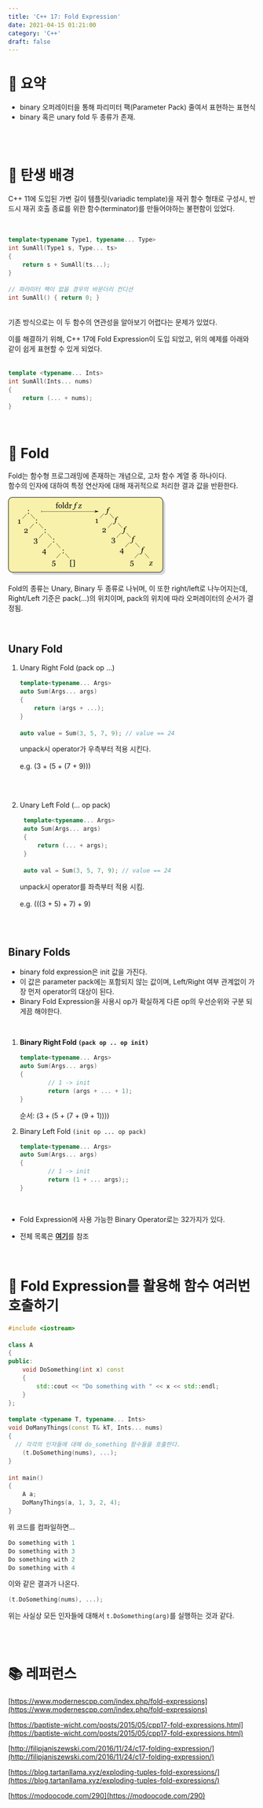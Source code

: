 ```yaml
---
title: 'C++ 17: Fold Expression'
date: 2021-04-15 01:21:00
category: 'C++'
draft: false
---
```


# 🔷 <b>요약</b>
- binary 오퍼레이터을 통해 파리미터 팩(Parameter Pack) 줄여서 표현하는 표현식
- binary 혹은 unary fold 두 종류가 존재.

<br>
<br>

# 🔷 <b>탄생 배경</b>
 C++ 11에 도입된 가변 길이 템플릿(variadic template)을 재귀 함수 형태로 구성시, 반드시 재귀 호출 종료를 위한 함수(terminator)를 만들어야하는 불편함이 있었다.
 
 <br>

```cpp
template<typename Type1, typename... Type>
int SumAll(Type1 s, Type... ts>
{
	return s + SumAll(ts...);
}

// 파라미터 팩이 없을 경우의 바운더리 컨디션
int SumAll() { return 0; }
```
<br>
기존 방식으로는 이 두 함수의 연관성을 알아보기 어렵다는 문제가 있었다.

이를 해결하기 위해, C++ 17에 Fold Expression이 도입 되었고, 위의 예제를 아래와 같이 쉽게 표현할 수 있게 되었다.
<br>
<br>
```cpp
template <typename... Ints>
int SumAll(Ints... nums)
{
    return (... + nums);
}
```
<br>

# 🔷 <b>Fold</b>
Fold는 함수형 프로그래밍에 존재하는 개념으로, 고차 함수 계열 중 하나이다.<br>
함수의 인자에 대하여 특정 연산자에 대해 재귀적으로 처리한 결과 값을 반환한다.

![](./images/Right-fold-transformation.png)

Fold의 종류는 Unary, Binary 두 종류로 나뉘며, 이 또한 right/left로 나누어지는데,<br>
Right/Left 기준은 pack(...)의 위치이며, pack의 위치에 따라 오퍼레이터의 순서가 결정됨.

<br>

## <b>Unary Fold</b>
1. Unary Right Fold (pack op ...)
    ```cpp
    template<typename... Args>
    auto Sum(Args... args)
    {
        return (args + ...);
    }

    auto value = Sum(3, 5, 7, 9); // value == 24
    ```

    unpack시 operator가 우측부터 적용 시킨다.<br><br> 
    e.g. (3 + (5 + (7 + 9)))
<br>
<br>

2. Unary Left Fold (... op pack)
   ```cpp
    template<typename... Args>
    auto Sum(Args... args)
    {
		return (... + args);
    }

    auto val = Sum(3, 5, 7, 9); // value == 24
   ```
   unpack시 operator를 좌측부터 적용 시킴. <br><br>
   e.g. (((3 + 5) + 7) + 9)

<br>
<br>

## <b>Binary Folds</b>
- binary fold expression은 init 값을 가진다.
- 이 값은 parameter pack에는 포함되지 않는 값이며, Left/Right 여부 관계없이 가장 먼저 operator의 대상이 된다.
- Binary Fold Expression을 사용시 op가 확실하게 다른 op의 우선순위와 구분 되게끔 해야한다.

<br>

1. <b>Binary Right Fold `(pack op .. op init)` </b>

    ```cpp
    template<typename... Args>
    auto Sum(Args... args)
    {
    		// 1 -> init
    		return (args + ... + 1);
    }
    ```

    순서: (3 + (5 + (7 + (9 + 1))))

2. Binary Left Fold `(init op ... op pack)`

    ```cpp
    template<typename... Args>
    auto Sum(Args... args)
    {
    		// 1 -> init
    		return (1 + ... args);;
    }
    ```
<br>

- Fold Expression에 사용 가능한 Binary Operator로는 32가지가 있다.

- 전체 목록은 [**여기**](https://en.cppreference.com/w/cpp/language/fold)를 참조

<br>

# 🔷 <b>Fold Expression를 활용해 함수 여러번 호출하기</b>
```cpp
#include <iostream>

class A 
{
public:
    void DoSomething(int x) const 
    {
        std::cout << "Do something with " << x << std::endl;
    }
};

template <typename T, typename... Ints>
void DoManyThings(const T& kT, Ints... nums) 
{
  // 각각의 인자들에 대해 do_something 함수들을 호출한다.
    (t.DoSomething(nums), ...);
}

int main() 
{
    A a;
    DoManyThings(a, 1, 3, 2, 4);
}
```
위 코드를 컴파일하면... 
```cpp
Do something with 1
Do something with 3
Do something with 2
Do something with 4
```
이와 같은 결과가 나온다.

```cpp
(t.DoSomething(nums), ...);
```
위는 사실상 모든 인자들에 대해서 ```t.DoSomething(arg)```를 실행하는 것과 같다.

<br>
<br>

# 📚 레퍼런스
[https://www.modernescpp.com/index.php/fold-expressions](https://www.modernescpp.com/index.php/fold-expressions)

[https://baptiste-wicht.com/posts/2015/05/cpp17-fold-expressions.html](https://baptiste-wicht.com/posts/2015/05/cpp17-fold-expressions.html)

[http://filipjaniszewski.com/2016/11/24/c17-folding-expression/](http://filipjaniszewski.com/2016/11/24/c17-folding-expression/)

[https://blog.tartanllama.xyz/exploding-tuples-fold-expressions/](https://blog.tartanllama.xyz/exploding-tuples-fold-expressions/)

[https://modoocode.com/290](https://modoocode.com/290)